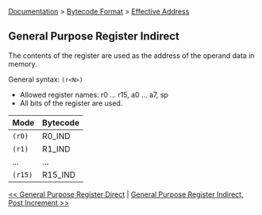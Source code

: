 [Documentation](../../README.md) > [Bytecode Format](../README.md) > [Effective Address](../EffectiveAddress.md)

## General Purpose Register Indirect

The contents of the register are used as the address of the operand data in memory.

General syntax: `(r<N>)`

* Allowed register names: r0 ... r15, a0 ... a7, sp
* All bits of the register are used.

| Mode | Bytecode |
| - | - |
| `(r0)` | R0_IND |
| `(r1)` | R1_IND |
| ... | ... |
| `(r15)` | R15_IND |

[<< General Purpose Register Direct](./p_01.md) | [General Purpose Register Indirect, Post Increment >>](./p_03.md)

